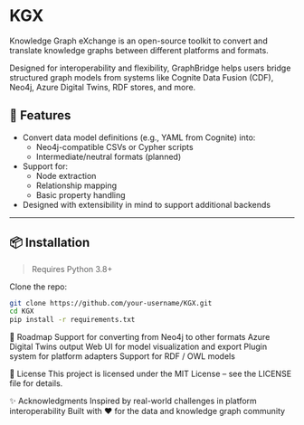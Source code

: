 # KGX
Knowledge Graph eXchange is an open-source toolkit to convert and translate knowledge graphs between different platforms and formats.

Designed for interoperability and flexibility, GraphBridge helps users bridge structured graph models from systems like Cognite Data Fusion (CDF), Neo4j, Azure Digital Twins, RDF stores, and more.

## 🚀 Features

- Convert data model definitions (e.g., YAML from Cognite) into:
  - Neo4j-compatible CSVs or Cypher scripts
  - Intermediate/neutral formats (planned)
- Support for:
  - Node extraction
  - Relationship mapping
  - Basic property handling
- Designed with extensibility in mind to support additional backends

---

## 📦 Installation

> Requires Python 3.8+

Clone the repo:

```bash
git clone https://github.com/your-username/KGX.git
cd KGX
pip install -r requirements.txt
```

📍 Roadmap
 Support for converting from Neo4j to other formats
 Azure Digital Twins output
 Web UI for model visualization and export
 Plugin system for platform adapters
 Support for RDF / OWL models

📄 License
This project is licensed under the MIT License – see the LICENSE file for details.

✨ Acknowledgments
Inspired by real-world challenges in platform interoperability
Built with ❤️ for the data and knowledge graph community
